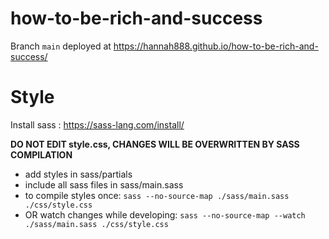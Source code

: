 # how-to-be-rich-and-success

Branch `main` deployed at https://hannah888.github.io/how-to-be-rich-and-success/

# Style

Install sass : https://sass-lang.com/install/

**DO NOT EDIT style.css, CHANGES WILL BE OVERWRITTEN BY SASS COMPILATION**

- add styles in sass/partials
- include all sass files in sass/main.sass
- to compile styles once: `sass --no-source-map ./sass/main.sass ./css/style.css`
- OR watch changes while developing:  `sass --no-source-map --watch ./sass/main.sass ./css/style.css`